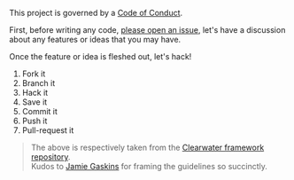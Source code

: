 This project is governed by a [Code of Conduct](CODE_OF_CONDUCT.md).

First, before writing any code, [please open an issue](https://github.com/leekelleher/umbraco-contentment/issues), let's have a discussion about any features or ideas that you may have.

Once the feature or idea is fleshed out, let's hack!

1. Fork it
2. Branch it
3. Hack it
4. Save it
5. Commit it
6. Push it
7. Pull-request it

> The above is respectively taken from the [Clearwater framework repository](https://github.com/clearwater-rb/clearwater/blob/master/README.md#contributing).<br>
> Kudos to [Jamie Gaskins](https://github.com/jgaskins) for framing the guidelines so succinctly.

